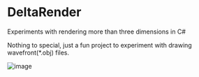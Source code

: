 # DeltaRender
Experiments with rendering more than three dimensions in C#


Nothing to special, just a fun project to experiment with drawing wavefront(\*.obj) files.


![image](http://github.com/BrandonHilde/DeltaRender/tree/master/DeltaRender/bin/Debug/Screen.png)
